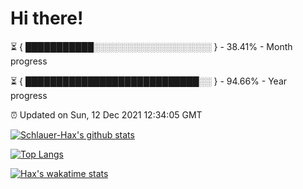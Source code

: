 # Hi there!

⏳ { ███████████░░░░░░░░░░░░░░░░░░░ } - 38.41% - Month progress

⏳ { ████████████████████████████░░ } - 94.66% - Year progress

⏰ Updated on Sun, 12 Dec 2021 12:34:05 GMT


[![Schlauer-Hax's github stats](https://github-readme-stats.vercel.app/api?username=Schlauer-Hax&show_icons=true&theme=dark&count_private=true)](https://github.com/Schlauer-Hax)


[![Top Langs](https://github-readme-stats.vercel.app/api/top-langs/?username=Schlauer-Hax&layout=compact&theme=dark)](https://github.com/Schlauer-Hax?tab=repositories)


[![Hax's wakatime stats](https://github-readme-stats.vercel.app/api/wakatime?username=Hax&theme=dark)](https://wakatime.com/@Hax)

